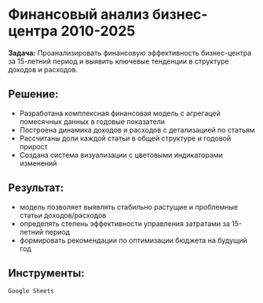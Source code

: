 # Финансовый анализ бизнес-центра 2010-2025

**Задача:**
Проанализировать финансовую эффективность бизнес-центра за 15-летний период и выявить ключевые тенденции в структуре доходов и расходов.

## Решение:
* Разработана комплексная финансовая модель c агрегацей помесячных данных в годовые показатели
* Построена динамика доходов и расходов с детализацией по статьям
* Рассчитаны доли каждой статьи в общей структуре и годовой прирост
* Создана система визуализации с цветовыми индикаторами изменений

## Результат:
* модель позволяет выявлять стабильно растущие и проблемные статьи доходов/расходов
* определять степень эффективности управления затратами за 15-летний период
* формировать рекомендации по оптимизации бюджета на будущий год 

## Инструменты:
`Google Sheets`
